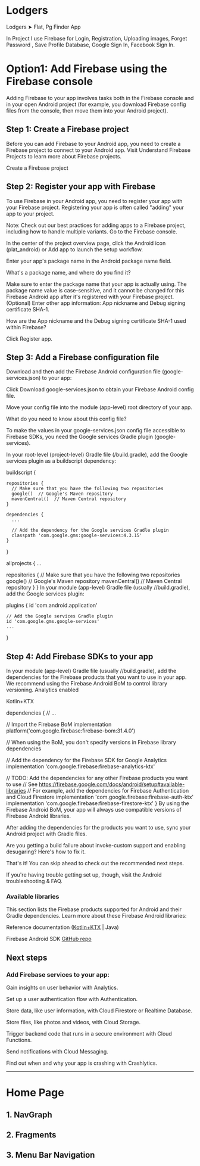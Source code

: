 # Lodgers
Lodgers ➤  Flat, Pg Finder App 

In Project I use Firebase for Login, Registration, Uploading images, Forget Password , Save Profile Database, Google Sign In, Facebook Sign In.

<h1 align="left">Option1: Add Firebase using the Firebase console</h1>

Adding Firebase to your app involves tasks both in the Firebase console and in your open Android project (for example, you download Firebase config files from the console, then move them into your Android project).

<h2 align="left">Step 1: Create a Firebase project</h2>

Before you can add Firebase to your Android app, you need to create a Firebase project to connect to your Android app. Visit Understand Firebase Projects to learn more about Firebase projects.

Create a Firebase project

<h2 align="left">Step 2: Register your app with Firebase</h2>
To use Firebase in your Android app, you need to register your app with your Firebase project. Registering your app is often called "adding" your app to your project.

Note: Check out our best practices for adding apps to a Firebase project, including how to handle multiple variants.
Go to the Firebase console.

In the center of the project overview page, click the Android icon (plat_android) or Add app to launch the setup workflow.

Enter your app's package name in the Android package name field.

What's a package name, and where do you find it?

Make sure to enter the package name that your app is actually using. The package name value is case-sensitive, and it cannot be changed for this Firebase Android app after it's registered with your Firebase project.
(Optional) Enter other app information: App nickname and Debug signing certificate SHA-1.

How are the App nickname and the Debug signing certificate SHA-1 used within Firebase?

Click Register app.

<h2 align="left">Step 3: Add a Firebase configuration file</h2>
Download and then add the Firebase Android configuration file (google-services.json) to your app:

Click Download google-services.json to obtain your Firebase Android config file.

Move your config file into the module (app-level) root directory of your app.

What do you need to know about this config file?

To make the values in your google-services.json config file accessible to Firebase SDKs, you need the Google services Gradle plugin (google-services).

In your root-level (project-level) Gradle file (<project>/build.gradle), add the Google services plugin as a buildscript dependency:


buildscript {

    repositories {
      // Make sure that you have the following two repositories
      google()  // Google's Maven repository
      mavenCentral()  // Maven Central repository
    }

    dependencies {
      ...

      // Add the dependency for the Google services Gradle plugin
      classpath 'com.google.gms:google-services:4.3.15'
    }
}

allprojects {
  ...

  repositories {
    // Make sure that you have the following two repositories
    google()  // Google's Maven repository
    mavenCentral()  // Maven Central repository
  }
}
In your module (app-level) Gradle file (usually <project>/<app-module>/build.gradle), add the Google services plugin:


plugins {
    id 'com.android.application'

    // Add the Google services Gradle plugin
    id 'com.google.gms.google-services'
    ...
}

<h2 align="left">Step 4: Add Firebase SDKs to your app</h2>

In your module (app-level) Gradle file (usually <project>/<app-module>/build.gradle), add the dependencies for the Firebase products that you want to use in your app. We recommend using the Firebase Android BoM to control library versioning.
Analytics enabled 
<p> </p>
Kotlin+KTX


dependencies {
  // ...

  // Import the Firebase BoM
  implementation platform('com.google.firebase:firebase-bom:31.4.0')

  // When using the BoM, you don't specify versions in Firebase library dependencies

  // Add the dependency for the Firebase SDK for Google Analytics
  implementation 'com.google.firebase:firebase-analytics-ktx'

  // TODO: Add the dependencies for any other Firebase products you want to use
  // See https://firebase.google.com/docs/android/setup#available-libraries
  // For example, add the dependencies for Firebase Authentication and Cloud Firestore
  implementation 'com.google.firebase:firebase-auth-ktx'
  implementation 'com.google.firebase:firebase-firestore-ktx'
}
By using the Firebase Android BoM, your app will always use compatible versions of Firebase Android libraries.



After adding the dependencies for the products you want to use, sync your Android project with Gradle files.

 Are you getting a build failure about invoke-custom support and enabling desugaring? Here's how to fix it.

That's it! You can skip ahead to check out the recommended next steps.

If you're having trouble getting set up, though, visit the Android troubleshooting & FAQ.


<h3> Available libraries </h3>
This section lists the Firebase products supported for Android and their Gradle dependencies. Learn more about these Firebase Android libraries:

Reference documentation (<a href="https://firebase.google.com/docs/reference/kotlin/packages">Kotlin+KTX</a> | Java)


Firebase Android SDK <a href = "https://github.com/firebase/firebase-android-sdk">GitHub repo</a>


<h2> Next steps </h2>
<h3> Add Firebase services to your app:</h3>

Gain insights on user behavior with Analytics.

Set up a user authentication flow with Authentication.

Store data, like user information, with Cloud Firestore or Realtime Database.

Store files, like photos and videos, with Cloud Storage.

Trigger backend code that runs in a secure environment with Cloud Functions.

Send notifications with Cloud Messaging.

Find out when and why your app is crashing with Crashlytics.

<hr> 
<h1> Home Page </h1> 

<h2>1. NavGraph </h2>
<h2>2. Fragments </h2>
<h2>3. Menu Bar Navigation </h2>


